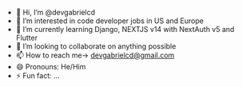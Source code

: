 - 👋 Hi, I’m @devgabrielcd
- 👀 I’m interested in code developer jobs in US and Europe
- 🌱 I’m currently learning Django, NEXTJS v14 with NextAuth v5 and Flutter 
- 💞️ I’m looking to collaborate on anything possible
- 📫 How to reach me-> devgabrielcd@gmail.com
- 😄 Pronouns: He/Him
- ⚡ Fun fact: ...

<!---
devgabrielcd/devgabrielcd is a ✨ special ✨ repository because its `README.md` (this file) appears on your GitHub profile.
You can click the Preview link to take a look at your changes.
--->
